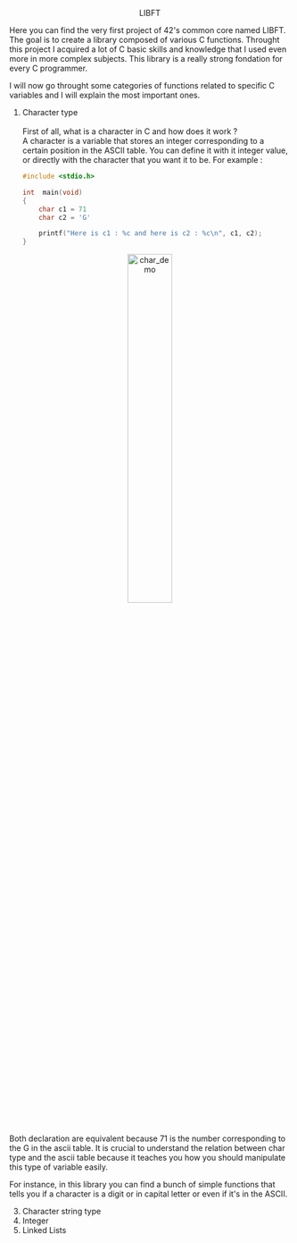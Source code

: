 <p align="center">
  LIBFT
</p>

Here you can find the very first project of 42's common core named LIBFT.
The goal is to create a library composed of various C functions.
Throught this project I acquired a lot of C basic skills and knowledge that I used even more in more complex subjects. 
This library is a really strong fondation for every C programmer.

I will now go throught some categories of functions related to specific C variables and I will explain the most important ones.

1. Character type
\
\
   First of all, what is a character in C and how does it work ?
\
   A character is a variable that stores an integer corresponding to a certain position in the ASCII table.
   You can define it with it integer value, or directly with the character that you want it to be.
   For example :
   ```c
   #include <stdio.h>

   int  main(void)
   {
       char c1 = 71
       char c2 = 'G'

       printf("Here is c1 : %c and here is c2 : %c\n", c1, c2);
   }
   ```

<p align="center">
  <img width=40% alt="char_demo" src="https://github.com/Vlad-PLK/LIBFT/assets/61476758/026365a7-18fe-4b0a-9a24-639709e6e900">
</p>
   Both declaration are equivalent because 71 is the number corresponding to the G in the ascii table. It is crucial to understand the relation between char type and the ascii table because it teaches you how you should manipulate this type of variable easily.

   For instance, in this library you can find a bunch of simple functions that tells you if a character is a digit or in capital letter or even if it's in the ASCII.

3. Character string type
4. Integer
5. Linked Lists


